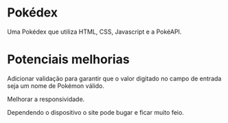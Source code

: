 # Pokédex

Uma Pokédex que utiliza HTML, CSS, Javascript e a PokéAPI.

# Potenciais melhorias

Adicionar validação para garantir que o valor digitado no campo de entrada seja um nome de Pokémon válido.

Melhorar a responsividade.

Dependendo o dispositivo o site pode bugar e ficar muito feio.
